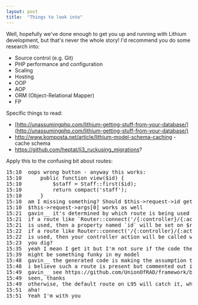 ```yaml
---
layout: post
title:  "Things to look into"
---
```


Well, hopefully we've done enough to get you up and running with Lithium development, but that's never the whole story! I'd recommend you do some research into:

* Source control (e.g. Git)
* PHP performance and configuration
* Scaling
* Hosting
* OOP
* AOP
* ORM (Object-Relational Mapper)
* FP

Specific things to read:

* [http://unassumingphp.com/lithium-getting-stuff-from-your-database/](http://unassumingphp.com/lithium-getting-stuff-from-your-database/)
* http://www.komposta.net/article/lithium-model-schema-caching - cache schema
* https://github.com/heptat/li3_ruckusing_migrations?

Apply this to the confusing bit about routes:

<pre>
15:10 <gavin__> oops wrong button - anyway this works:
15:10 <gavin__> 	public function view($id) {
15:10 <gavin__>         $staff = Staff::first($id);
15:10 <gavin__> 		return compact('staff');
15:10 <gavin__> 	}
15:10 <gavin__> am I missing something? Should $this->request->id get set magically somewhere?
15:10 <gavin__> $this->request->args[0] works as well
15:21 <wms> gavin__ it's determined by which route is being used
15:21 <wms> if a route like `Router::connect('/{:controller}/{:action}/{:id:\d+}');
15:21 <wms> is used, then a property named `id` will be set on $request
15:22 <wms> if a route like Router::connect('/{:controller}/{:action}/{:args}');
15:22 <wms> is used, then your controller action will be called with `args`
15:23 <wms> you dig?
15:35 <gavin__> yeah I mean I get it but I'm not sure if the code the generator is writing is broken
15:39 <gavin__> might be something funky in my model
15:48 <wms> gavin__ the generated code is making the assumption that the action will be called from the route given in the first example
15:48 <wms> i believe such a route is present but commented out in the 'framework' distribution
15:49 <wms> gavin__ see https://github.com/UnionOfRAD/framework/blob/master/app/config/routes.php#L81
15:49 <gavin__> seen, thanks
15:49 <wms> otherwise, the default route on L95 will catch it, which will call view($id) rather than setting request->id
15:51 <gavin__> aha!
15:51 <gavin__> Yeah I'm with you

</pre>